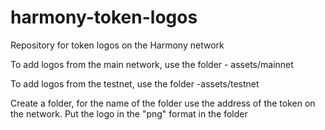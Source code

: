 # harmony-token-logos

Repository for token logos on the Harmony network

To add logos from the main network, use the folder - assets/mainnet

To add logos from the testnet, use the folder -assets/testnet

Create a folder, for the name of the folder use the address of the token on the network.
Put the logo in the "png" format in the folder
